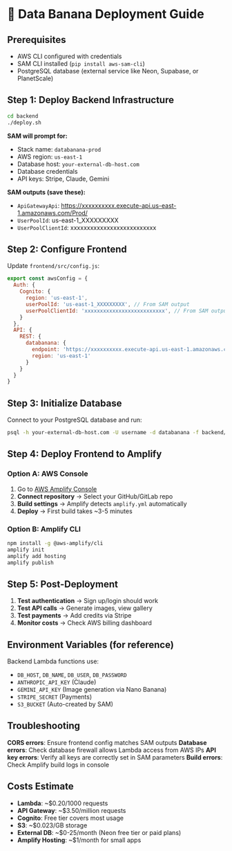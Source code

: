 # 🚀 Data Banana Deployment Guide

## Prerequisites
- AWS CLI configured with credentials
- SAM CLI installed (`pip install aws-sam-cli`)
- PostgreSQL database (external service like Neon, Supabase, or PlanetScale)

## Step 1: Deploy Backend Infrastructure

```bash
cd backend
./deploy.sh
```

**SAM will prompt for:**
- Stack name: `databanana-prod`
- AWS region: `us-east-1`
- Database host: `your-external-db-host.com`
- Database credentials
- API keys: Stripe, Claude, Gemini

**SAM outputs (save these):**
- `ApiGatewayApi`: https://xxxxxxxxxx.execute-api.us-east-1.amazonaws.com/Prod/
- `UserPoolId`: us-east-1_XXXXXXXXX
- `UserPoolClientId`: xxxxxxxxxxxxxxxxxxxxxxxxxx



## Step 2: Configure Frontend

Update `frontend/src/config.js`:
```javascript
export const awsConfig = {
  Auth: {
    Cognito: {
      region: 'us-east-1',
      userPoolId: 'us-east-1_XXXXXXXXX', // From SAM output
      userPoolClientId: 'xxxxxxxxxxxxxxxxxxxxxxxxxx', // From SAM output
    }
  },
  API: {
    REST: {
      databanana: {
        endpoint: 'https://xxxxxxxxxx.execute-api.us-east-1.amazonaws.com/Prod', // From SAM output
        region: 'us-east-1'
      }
    }
  }
}
```

## Step 3: Initialize Database

Connect to your PostgreSQL database and run:
```bash
psql -h your-external-db-host.com -U username -d databanana -f backend/schema.sql
```

## Step 4: Deploy Frontend to Amplify

### Option A: AWS Console
1. Go to [AWS Amplify Console](https://console.aws.amazon.com/amplify/)
2. **Connect repository** → Select your GitHub/GitLab repo
3. **Build settings** → Amplify detects `amplify.yml` automatically
4. **Deploy** → First build takes ~3-5 minutes

### Option B: Amplify CLI
```bash
npm install -g @aws-amplify/cli
amplify init
amplify add hosting
amplify publish
```

## Step 5: Post-Deployment

1. **Test authentication** → Sign up/login should work
2. **Test API calls** → Generate images, view gallery
3. **Test payments** → Add credits via Stripe
4. **Monitor costs** → Check AWS billing dashboard

## Environment Variables (for reference)

Backend Lambda functions use:
- `DB_HOST`, `DB_NAME`, `DB_USER`, `DB_PASSWORD`
- `ANTHROPIC_API_KEY` (Claude)
- `GEMINI_API_KEY` (Image generation via Nano Banana)
- `STRIPE_SECRET` (Payments)
- `S3_BUCKET` (Auto-created by SAM)

## Troubleshooting

**CORS errors**: Ensure frontend config matches SAM outputs
**Database errors**: Check database firewall allows Lambda access from AWS IPs
**API key errors**: Verify all keys are correctly set in SAM parameters
**Build errors**: Check Amplify build logs in console

## Costs Estimate

- **Lambda**: ~$0.20/1000 requests
- **API Gateway**: ~$3.50/million requests  
- **Cognito**: Free tier covers most usage
- **S3**: ~$0.023/GB storage
- **External DB**: ~$0-25/month (Neon free tier or paid plans)
- **Amplify Hosting**: ~$1/month for small apps